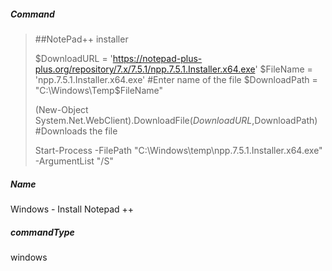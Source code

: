 ##### Command

> ##NotePad++ installer
>
>$DownloadURL = 'https://notepad-plus-plus.org/repository/7.x/7.5.1/npp.7.5.1.Installer.x64.exe'
>$FileName = 'npp.7.5.1.Installer.x64.exe' #Enter name of the file
>$DownloadPath = "C:\Windows\Temp\$FileName"
>                     
>(New-Object System.Net.WebClient).DownloadFile($DownloadURL,$DownloadPath) #Downloads the file
>                     
>Start-Process  -FilePath "C:\Windows\temp\npp.7.5.1.Installer.x64.exe" -ArgumentList  "/S"




##### Name
Windows - Install Notepad ++

##### commandType
windows
